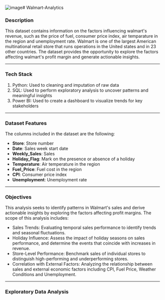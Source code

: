 ![image](https://github.com/user-attachments/assets/97815b89-c421-4bb2-a0a7-e33ea4da084e)# Walmart-Analytics

### **Description**
This dataset contains information on the factors influencing walmart's revenue, such as the price of fuel, consumer price index, air temparature in the region and unemployment rate. Walmart is one of the largest American multinational retail store that runs operations in the United states and in 23 other countries. The dataset provides the opportunity to explore the factors affecting walmart's profit margin and generate actionable insights.
***

### Tech Stack
1. Python: Used to cleaning and imputation of raw data
2. SQL: Used to perform exploratory analysis to uncover patterns and meaningful insights
3. Power BI: Used to create a dashboard to visualize trends for key stakeholders
***

### **Dataset Features**
The columns included in the dataset are the following:
- **Store**: Store number
- **Date**: Sales week start date
- **Weekly_Sales**: Sales
- **Holiday_Flag**: Mark on the presence or absence of a holiday
- **Temperature**: Air temperature in the region
- **Fuel_Price**: Fuel cost in the region
- **CPI**: Consumer price index
- **Unemployment**: Unemployment rate
***

### **Objectives**
This analysis seeks to identify patterns in Walmart's sales and derive actionable insights by exploring the factors affecting profit margins. The scope of this analysis includes:
- Sales Trends: Evaluating temporal sales performance to identify trends and seasonal fluctuations.
- Holiday Influence: Assess the impact of holiday seasons on sales performance, and determine the events that coincide with increases in revenue.
- Store-Level Performance: Benchmark sales of individual stores to distinguish high-performing and underperforming stores.
- Correlation with External Factors: Analyzing the relationship between sales and external economic factors including CPI, Fuel Price, Weather Conditions and Unemployment.
***

### Exploratory Data Analysis
